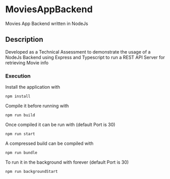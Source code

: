 # MoviesAppBackend
Movies App Backend written in NodeJs


## Description
Developed as a Technical Assessment to demonstrate the usage of a NodeJs Backend using Express and Typescript to run a REST API Server for retrieving Movie info

### Execution

Install the application with
```
npm install
```

Compile it before running with
```
npm run build
```

Once compiled it can be run with (default Port is 30)
```
npm run start
```

A compressed build can be compiled with
```
npm run bundle
```

To run it in the background with forever (default Port is 30)
```
npm run backgroundStart
```
